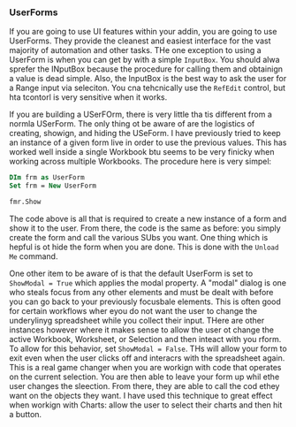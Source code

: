 ### UserForms

If you are going to use UI features within your addin, you are going to use UserForms. They provide the cleanest and easiest interface for the vast majority of automation and other tasks. THe one exception to using a UserForm is when you can get by with a simple `InputBox`. You should alwa sprefer the INputBox because the procedure for calling them and obtainign a value is dead simple. Also, the InputBox is the best way to ask the user for a Range input via seleciton. You cna tehcnically use the `RefEdit` control, but hta tcontorl is very sensitive when it works.

If you are building a USerFOrm, there is very little tha tis different from a normla USerForm. The only thing ot be aware of are the logistics of creating, showign, and hiding the USeForm. I have previously tried to keep an instance of a given form live in order to use the previous values. This has worked well inside a single Workbook btu seems to be very finicky when working across multiple Workbooks. The procedure here is very simpel:

```vb
DIm frm as UserForm
Set frm = New UserForm

fmr.Show
```

The code above is all that is required to create a new instance of a form and show it to the user. From there, the code is the same as before: you simply create the form and call the various SUbs you want. One thing which is hepful is ot hide the form when you are done. This is done with the `Unload Me` command.

One other item to be aware of is that the default UserForm is set to `ShowModal = True` which applies the modal property. A "modal" dialog is one who steals focus from any other elements and must be dealt with before you can go back to your previously focusbale elements. This is often good for certain workflows wher eyou do not want the user to change the underylinyg spreadsheet while you collect their input. THere are other instances however where it makes sense to allow the user ot change the active Workbook, Worksheet, or Selection and then inteact with you rform. To allow for this behavior, set `ShowModal = False`. THs will allow your form to exit even when the user clicks off and interacrs with the spreadsheet again. This is a real game changer when you are workign with code that operates on the current selection. You are then able to leave your form up whil ethe user changes the sleection. From there, they are able to call the cod ethey want on the objects they want. I have used this technique to great effect when workign with Charts: allow the user to select their charts and then hit a button.
